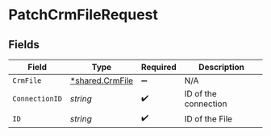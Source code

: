 # PatchCrmFileRequest


## Fields

| Field                                                    | Type                                                     | Required                                                 | Description                                              |
| -------------------------------------------------------- | -------------------------------------------------------- | -------------------------------------------------------- | -------------------------------------------------------- |
| `CrmFile`                                                | [*shared.CrmFile](../../../pkg/models/shared/crmfile.md) | :heavy_minus_sign:                                       | N/A                                                      |
| `ConnectionID`                                           | *string*                                                 | :heavy_check_mark:                                       | ID of the connection                                     |
| `ID`                                                     | *string*                                                 | :heavy_check_mark:                                       | ID of the File                                           |